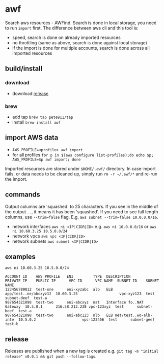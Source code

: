 # awf

Search aws resources - AWFind. Search is done in local storage, you need to run `import` first. The difference between
aws cli and this tool is:
- speed, search is done on already imported resources
- no throttling (same as above, search is done against local storage)
- if the import is done for multiple accounts, search is done across all imported resources

## build/install

### download

-  download [release](https://github.com/pete911/awf/releases)

### brew

- add tap `brew tap pete911/tap`
- install `brew install awf`

## import AWS data

- `AWS_PROFILE=<profile> awf import`
- for all profiles `for p in $(aws configure list-profiles);do echo $p; AWS_PROFILE=$p awf import; done`

Imported resources are stored under `$HOME/.awf/` directory. In case import fails, or data needs to be cleaned up,
simply run `rm -r ~/.awf/*` and re-run the import.

## commands

Output columns are 'squashed' to 25 characters. If you see in the middle of the output `..`, it means it has been
'squashed'. If you need to see full length columns, use `--trim=false` flag. E.g. `aws subnet --trim=false 10.0.0.0/16`.

- network interfaces `aws ni <IP|CIDR|ID>` e.g. `aws ni 10.0.0.0/16` or `aws ni 10.60.3.25 10.5.0.0/24`
- network vpcs `aws vpc <IP|CIDR|ID>`
- network subnets `aws subnet <IP|CIDR|ID>`

## examples

```
aws ni 10.60.3.25 10.5.0.0/24

ACCOUNT ID    AWS PROFILE   ENI         TYPE  DESCRIPTION                PRIVATE IP    PUBLIC IP      VPC ID      VPC NAME  SUBNET ID    SUBNET NAME
123456789012  test-one      eni-xyzabc  alb   ELB app/test..ne/abcxyz12  10.60.3.25                   vpc-xyz123  test      subnet-deef  test-a
987654321098  test-two      eni-abcxyz  nat   Interface fo..NAT Gateway  10.5.0.1      216.58.212.238 vpc-123xyz  test      subnet-beef  test-a
987654321098  test-two      eni-abc123  nlb   ELB net/test..wo-alb-inte  10.5.0.2                     vpc-123456  test      subnet-geef  test-b
```

## release

Releases are published when a new tag is created e.g. `git tag -m "initial release" v0.0.1 && git push --follow-tags`.
